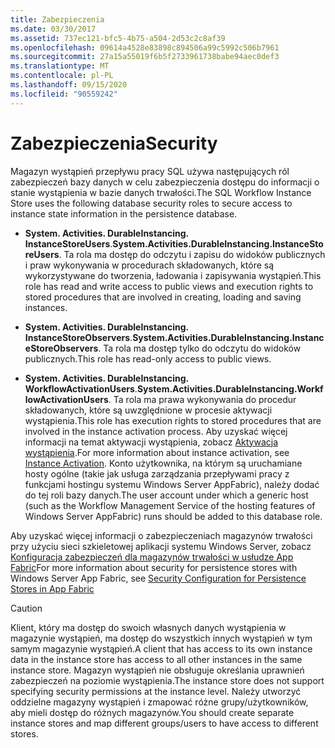 ```yaml
---
title: Zabezpieczenia
ms.date: 03/30/2017
ms.assetid: 737ec121-bfc5-4b75-a504-2d53c2c8af39
ms.openlocfilehash: 09614a4528e83898c894506a99c5992c506b7961
ms.sourcegitcommit: 27a15a55019f6b5f2733961738babe94aec0def3
ms.translationtype: MT
ms.contentlocale: pl-PL
ms.lasthandoff: 09/15/2020
ms.locfileid: "90559242"
---
```

# <a name="security"></a><span data-ttu-id="7685d-102">Zabezpieczenia</span><span class="sxs-lookup"><span data-stu-id="7685d-102">Security</span></span>
<span data-ttu-id="7685d-103">Magazyn wystąpień przepływu pracy SQL używa następujących ról zabezpieczeń bazy danych w celu zabezpieczenia dostępu do informacji o stanie wystąpienia w bazie danych trwałości.</span><span class="sxs-lookup"><span data-stu-id="7685d-103">The SQL Workflow Instance Store uses the following database security roles to secure access to instance state information in the persistence database.</span></span>  
  
- <span data-ttu-id="7685d-104">**System. Activities. DurableInstancing. InstanceStoreUsers**.</span><span class="sxs-lookup"><span data-stu-id="7685d-104">**System.Activities.DurableInstancing.InstanceStoreUsers**.</span></span> <span data-ttu-id="7685d-105">Ta rola ma dostęp do odczytu i zapisu do widoków publicznych i praw wykonywania w procedurach składowanych, które są wykorzystywane do tworzenia, ładowania i zapisywania wystąpień.</span><span class="sxs-lookup"><span data-stu-id="7685d-105">This role has read and write access to public views and execution rights to stored procedures that are involved in creating, loading and saving instances.</span></span>  
  
- <span data-ttu-id="7685d-106">**System. Activities. DurableInstancing. InstanceStoreObservers**.</span><span class="sxs-lookup"><span data-stu-id="7685d-106">**System.Activities.DurableInstancing.InstanceStoreObservers**.</span></span> <span data-ttu-id="7685d-107">Ta rola ma dostęp tylko do odczytu do widoków publicznych.</span><span class="sxs-lookup"><span data-stu-id="7685d-107">This role has read-only access to public views.</span></span>  
  
- <span data-ttu-id="7685d-108">**System. Activities. DurableInstancing. WorkflowActivationUsers**.</span><span class="sxs-lookup"><span data-stu-id="7685d-108">**System.Activities.DurableInstancing.WorkflowActivationUsers**.</span></span> <span data-ttu-id="7685d-109">Ta rola ma prawa wykonywania do procedur składowanych, które są uwzględnione w procesie aktywacji wystąpienia.</span><span class="sxs-lookup"><span data-stu-id="7685d-109">This role has execution rights to stored procedures that are involved in the instance activation process.</span></span> <span data-ttu-id="7685d-110">Aby uzyskać więcej informacji na temat aktywacji wystąpienia, zobacz [Aktywacja wystąpienia](instance-activation.md).</span><span class="sxs-lookup"><span data-stu-id="7685d-110">For more information about instance activation, see [Instance Activation](instance-activation.md).</span></span> <span data-ttu-id="7685d-111">Konto użytkownika, na którym są uruchamiane hosty ogólne (takie jak usługa zarządzania przepływami pracy z funkcjami hostingu systemu Windows Server AppFabric), należy dodać do tej roli bazy danych.</span><span class="sxs-lookup"><span data-stu-id="7685d-111">The user account under which a generic host (such as the Workflow Management Service of the hosting features of Windows Server AppFabric) runs should be added to this database role.</span></span>  
  
 <span data-ttu-id="7685d-112">Aby uzyskać więcej informacji o zabezpieczeniach magazynów trwałości przy użyciu sieci szkieletowej aplikacji systemu Windows Server, zobacz [Konfiguracja zabezpieczeń dla magazynów trwałości w usłudze App Fabric](/previous-versions/appfabric/ff431727(v=azure.10))</span><span class="sxs-lookup"><span data-stu-id="7685d-112">For more information about security for persistence stores with Windows Server App Fabric, see [Security Configuration for Persistence Stores in App Fabric](/previous-versions/appfabric/ff431727(v=azure.10))</span></span>  
  
> [!CAUTION]
> <span data-ttu-id="7685d-113">Klient, który ma dostęp do swoich własnych danych wystąpienia w magazynie wystąpień, ma dostęp do wszystkich innych wystąpień w tym samym magazynie wystąpień.</span><span class="sxs-lookup"><span data-stu-id="7685d-113">A client that has access to its own instance data in the instance store has access to all other instances in the same instance store.</span></span> <span data-ttu-id="7685d-114">Magazyn wystąpień nie obsługuje określania uprawnień zabezpieczeń na poziomie wystąpienia.</span><span class="sxs-lookup"><span data-stu-id="7685d-114">The instance store does not support specifying security permissions at the instance level.</span></span> <span data-ttu-id="7685d-115">Należy utworzyć oddzielne magazyny wystąpień i zmapować różne grupy/użytkowników, aby mieli dostęp do różnych magazynów.</span><span class="sxs-lookup"><span data-stu-id="7685d-115">You should create separate instance stores and map different groups/users to have access to different stores.</span></span>
